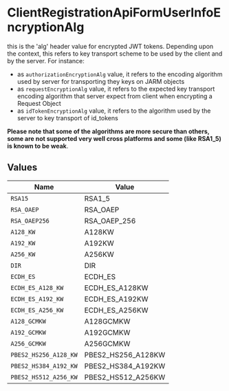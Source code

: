 # ClientRegistrationApiFormUserInfoEncryptionAlg

this is the 'alg' header value for encrypted JWT tokens.
Depending upon the context, this refers to key transport scheme to be used by the client and by the server. For instance:
- as `authorizationEncryptionAlg` value, it refers to the encoding algorithm used by server for transporting they keys on JARM objects
- as `requestEncryptionAlg` value, it refers to the expected key transport encoding algorithm that server expect from client when encrypting a Request Object
- as `idTokenEncryptionAlg` value, it refers to the algorithm used by the server to key transport of id_tokens

**Please note that some of the algorithms are more secure than others, some are not supported very well cross platforms and some (like RSA1_5) is known to be weak**.



## Values

| Name                  | Value                 |
| --------------------- | --------------------- |
| `RSA15`               | RSA1_5                |
| `RSA_OAEP`            | RSA_OAEP              |
| `RSA_OAEP256`         | RSA_OAEP_256          |
| `A128_KW`             | A128KW                |
| `A192_KW`             | A192KW                |
| `A256_KW`             | A256KW                |
| `DIR`                 | DIR                   |
| `ECDH_ES`             | ECDH_ES               |
| `ECDH_ES_A128_KW`     | ECDH_ES_A128KW        |
| `ECDH_ES_A192_KW`     | ECDH_ES_A192KW        |
| `ECDH_ES_A256_KW`     | ECDH_ES_A256KW        |
| `A128_GCMKW`          | A128GCMKW             |
| `A192_GCMKW`          | A192GCMKW             |
| `A256_GCMKW`          | A256GCMKW             |
| `PBES2_HS256_A128_KW` | PBES2_HS256_A128KW    |
| `PBES2_HS384_A192_KW` | PBES2_HS384_A192KW    |
| `PBES2_HS512_A256_KW` | PBES2_HS512_A256KW    |